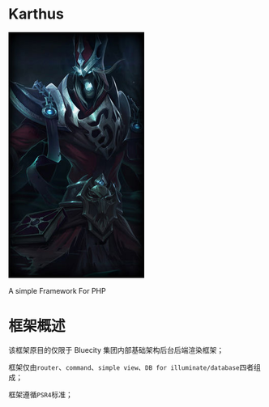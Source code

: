 # Karthus

![avatar](./static/logo.jpg)

A simple Framework For PHP

# 框架概述

该框架原目的仅限于 Bluecity 集团内部基础架构后台后端渲染框架；

框架仅由`router`、`command`、`simple view`、`DB for illuminate/database`四者组成；

框架遵循`PSR4`标准；

